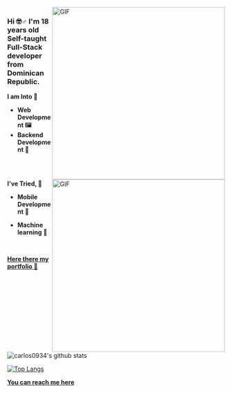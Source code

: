 
<img align="right" alt="GIF" src="https://media.giphy.com/media/10zxDv7Hv5RF9C/giphy.gif" width="400vw" />

### Hi 🤓♂️  I'm 18 years old Self-taught Full-Stack developer from Dominican Republic.


**I am Into 🙏**

* **Web Development 🖼**
* **Backend Development 🎩**
<br />

<br />
<img align = 'right' alt="GIF" src="https://media.giphy.com/media/MdA16VIoXKKxNE8Stk/giphy.gif" width="400vw" />

**I've Tried, 📌**

* **Mobile Development 📱**

* **Machine learning 🤖**

<br />

**[Here there my portfolio 💼](https://portfolio-8bcad.web.app/)**

![carlos0934's github stats](https://github-readme-stats.vercel.app/api/?username=Carlos0934&show_icons=true&title_color=fff&icon_color=79ff97&text_color=9f9f9f&bg_color=151515&count_private=true)

[![Top Langs](https://github-readme-stats.vercel.app/api/top-langs/?username=Carlos0934&exclude_repo=github-readme-stats,anuraghazra.github.io&show_icons=true&title_color=fff&icon_color=79ff97&text_color=9f9f9f&bg_color=151515&hide=jupyter%20notebook )](https://github.com/anuraghazra/github-readme-stats)


**[You can reach me here](https://twitter.com/OlivoEngel)** 


